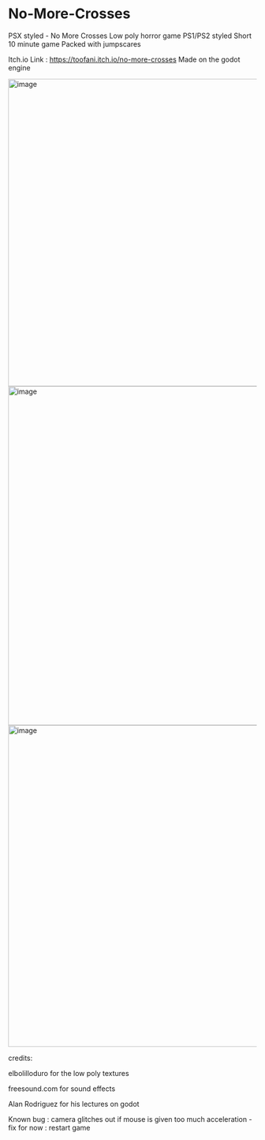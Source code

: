 # No-More-Crosses
PSX styled - No More Crosses
Low poly horror game
PS1/PS2 styled
Short 10 minute game
Packed with jumpscares

Itch.io Link : https://toofani.itch.io/no-more-crosses
Made on the godot engine

<img width="622" alt="image" src="https://github.com/toof04/No-More-Crosses/assets/96460163/4de7cac2-dd3c-44ab-9af4-0306408e46ae">
<img width="686" alt="image" src="https://github.com/toof04/No-More-Crosses/assets/96460163/234ffe28-61c1-4c8f-877b-61584072a5d6">

<img width="651" alt="image" src="https://github.com/toof04/No-More-Crosses/assets/96460163/b44c12fb-cd93-4c67-ae1c-e86b046bf4e7">

credits:

elbolilloduro for the low poly textures

freesound.com for sound effects

Alan Rodriguez for his lectures on godot

Known bug : camera glitches out if mouse is given too much acceleration - fix for now : restart game
